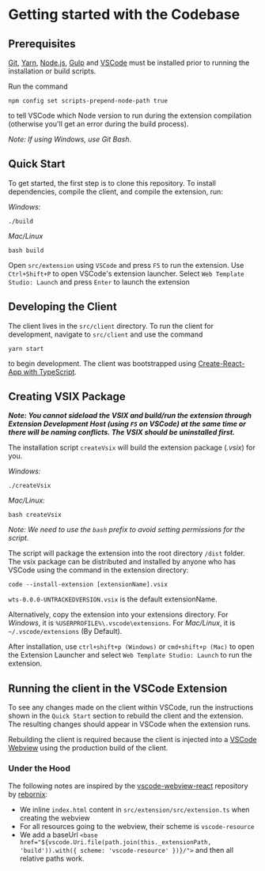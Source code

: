 # Getting started with the Codebase

## Prerequisites

[Git](https://git-scm.com/downloads), [Yarn](https://yarnpkg.com/en/docs/install), [Node.js](https://nodejs.org/en/download/), [Gulp](https://gulpjs.com/) and [VSCode](https://code.visualstudio.com/) must be installed prior to running the installation or build scripts.

Run the command

```
npm config set scripts-prepend-node-path true
```

to tell VSCode which Node version to run during the extension compilation (otherwise you'll get an error during the build process).

_Note: If using Windows, use Git Bash_.

## Quick Start

To get started, the first step is to clone this repository. To install dependencies, compile the client, and compile the
extension, run:

_Windows:_

```
./build
```

_Mac/Linux_

```
bash build
```

Open `src/extension` using `VSCode` and press `F5` to run the extension. Use `Ctrl+Shift+P` to open VSCode's extension
launcher. Select `Web Template Studio: Launch` and press `Enter` to launch the extension

## Developing the Client

The client lives in the `src/client` directory. To run the client for development, navigate to `src/client` and use the command

```
yarn start
```

to begin development. The client was bootstrapped using [Create-React-App with TypeScript](https://facebook.github.io/create-react-app/docs/adding-typescript).

## Creating VSIX Package

_**Note: You cannot sideload the VSIX and build/run the extension through Extension Development Host (using `F5` on VSCode) at the same time or there will be naming conflicts. The VSIX should be uninstalled first.**_

The installation script `createVsix` will build the extension package (_.vsix_) for you.

_Windows:_

```
./createVsix
```

_Mac/Linux:_

```
bash createVsix
```

_Note: We need to use the `bash` prefix to avoid setting permissions for the script._

The script will package the extension into the root directory `/dist` folder. The vsix package can be distributed and
installed by anyone who has VSCode using the command in the extension directory:

```
code --install-extension [extensionName].vsix
```

`wts-0.0.0-UNTRACKEDVERSION.vsix` is the default extensionName.

Alternatively, copy the extension into your extensions directory. For _Windows_, it is
`%USERPROFILE%\.vscode\extensions`. For _Mac/Linux_, it is `~/.vscode/extensions` (By Default).

After installation, use `ctrl+shift+p (Windows)` or `cmd+shift+p (Mac)` to open the Extension Launcher and select `Web Template Studio: Launch` to run the extension.

## Running the client in the VSCode Extension

To see any changes made on the client within VSCode, run the instructions shown in the `Quick Start` section to rebuild the client and the extension. The resulting changes should appear in VSCode when the extension runs.

Rebuilding the client is required because the client is injected into a [VSCode Webview](https://code.visualstudio.com/api/extension-guides/webview) using the production build of the client.

### Under the Hood

The following notes are inspired by the [vscode-webview-react](https://github.com/rebornix/vscode-webview-react)
repository by [rebornix](https://github.com/rebornix):

- We inline `index.html` content in `src/extension/src/extension.ts` when creating the webview
- For all resources going to the webview, their scheme is `vscode-resource`
- We add a baseUrl `<base href="${vscode.Uri.file(path.join(this._extensionPath, 'build')).with({ scheme: 'vscode-resource' })}/">` and then all relative paths work.
